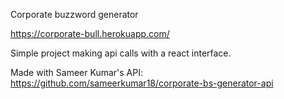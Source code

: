 Corporate buzzword generator

https://corporate-bull.herokuapp.com/

Simple project making api calls with a react interface. 

Made with Sameer Kumar's API: 
https://github.com/sameerkumar18/corporate-bs-generator-api

